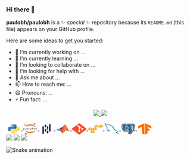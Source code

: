 ### Hi there 👋


**paulobh/paulobh** is a ✨ _special_ ✨ repository because its `README.md` (this file) appears on your GitHub profile.

Here are some ideas to get you started:

- 🔭 I’m currently working on ...
- 🌱 I’m currently learning ...
- 👯 I’m looking to collaborate on ...
- 🤔 I’m looking for help with ...
- 💬 Ask me about ...
- 📫 How to reach me: ...
- 😄 Pronouns: ...
- ⚡ Fun fact: ...


<div align="center">
  <a href="https://github.com/paulobh">
  <img height="160em" src="https://github-readme-stats.vercel.app/api?username=paulobh&show_icons=true&theme=dracula&include_all_commits=true&count_private=true"/>
  <img height="160em" src="https://github-readme-stats.vercel.app/api/top-langs/?username=paulobh&layout=compact&langs_count=7&include_all_commits=true&theme=dracula"/>
</div>
  
<div style="display: inline_block"><br>  
  <img align="center" alt="Python" height="30" width="40" src="https://raw.githubusercontent.com/devicons/devicon/master/icons/python/python-original.svg">
  <img align="center" alt="jupyter" height="30" width="40" src="https://github.com/devicons/devicon/blob/master/icons/jupyter/jupyter-original-wordmark.svg">
  <img align="center" alt="pandas" height="30" width="40" src="https://github.com/devicons/devicon/blob/master/icons/pandas/pandas-original.svg">  
<!--   <img align="center" alt="Csharp" height="30" width="40" src="https://raw.githubusercontent.com/devicons/devicon/master/icons/csharp/csharp-original.svg">   -->
<!--   <img align="center" alt="cplusplus" height="30" width="40" src="https://github.com/devicons/devicon/blob/master/icons/cplusplus/cplusplus-original.svg">   -->
<!--   <img align="center" alt="c" height="30" width="40" src="https://github.com/devicons/devicon/blob/master/icons/c/c-original.svg">   -->
  <img align="center" alt="matlab" height="30" width="40" src="https://github.com/devicons/devicon/blob/master/icons/matlab/matlab-original.svg">
  <img align="center" alt="git" height="30" width="40" src="https://github.com/devicons/devicon/blob/master/icons/git/git-original.svg">
  <img align="center" alt="aws" height="30" width="40" src="https://github.com/devicons/devicon/blob/master/icons/amazonwebservices/amazonwebservices-original.svg">  
  <img align="center" alt="mysql" height="30" width="40" src="https://github.com/devicons/devicon/blob/master/icons/mysql/mysql-plain.svg">
  <img align="center" alt="postgresql" height="30" width="40" src="https://github.com/devicons/devicon/blob/master/icons/postgresql/postgresql-original.svg">  
  <img align="center" alt="tensorflow" height="30" width="40" src="https://github.com/devicons/devicon/blob/master/icons/tensorflow/tensorflow-original.svg">  
<!--   <img align="center" alt="apachekafka" height="30" width="40" src="https://github.com/devicons/devicon/blob/master/icons/apachekafka/apachekafka-original.svg"> -->
<!--   <img align="center" alt="kubernetes" height="30" width="40" src="https://github.com/devicons/devicon/blob/master/icons/kubernetes/kubernetes-plain.svg"> -->
<!--   <img align="center" alt="docker" height="30" width="40" src="https://github.com/devicons/devicon/blob/master/icons/docker/docker-original.svg"> -->
<!--   <img align="center" alt="jenkins" height="30" width="40" src="https://github.com/devicons/devicon/blob/master/icons/jenkins/jenkins-original.svg">   -->
</div>  
  
  <div> 
  <a href="https://instagram.com/pauloamcampolina" target="_blank"><img src="https://img.shields.io/badge/-Instagram-%23E4405F?style=for-the-badge&logo=instagram&logoColor=white" target="_blank"></a>
<!--  <a href="https://discord.gg/paulobh#4381" target="_blank"><img src="https://img.shields.io/badge/Discord-7289DA?style=for-the-badge&logo=discord&logoColor=white" target="_blank"></a>  -->
  <a href = "mailto:paulo.amcampolina@gmail.com"><img src="https://img.shields.io/badge/-Gmail-%23333?style=for-the-badge&logo=gmail&logoColor=white" target="_blank"></a>
  <a href="https://www.linkedin.com/in/paulocampolina" target="_blank"><img src="https://img.shields.io/badge/-LinkedIn-%230077B5?style=for-the-badge&logo=linkedin&logoColor=white" target="_blank"></a> 
 
  ![Snake animation](https://github.com/paulobh/paulobh/blob/output/github-contribution-grid-snake.svg)
 
</div>

